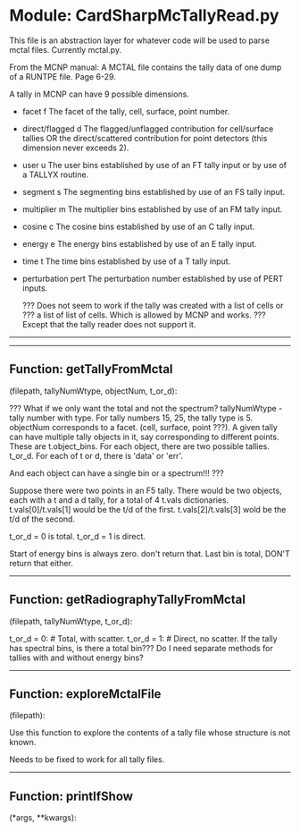 # Module: CardSharpMcTallyRead.py
This file is an abstraction layer for whatever code will be used to parse
mctal files. Currently mctal.py.

From the MCNP manual:
A MCTAL file contains the tally data of one dump of a RUNTPE file. Page 6-29.

A tally in MCNP can have 9 possible dimensions.

- facet f The facet of the tally, cell, surface, point number.
- direct/flagged d The flagged/unflagged contribution for cell/surface tallies OR the
                  direct/scattered contribution for point detectors (this dimension never
                  exceeds 2).
- user u The user bins established by use of an FT tally input or by use of a
        TALLYX routine.
- segment s The segmenting bins established by use of an FS tally input.
- multiplier m The multiplier bins established by use of an FM tally input.
- cosine c The cosine bins established by use of an C tally input.
- energy e The energy bins established by use of an E tally input.
- time t The time bins established by use of a T tally input.
- perturbation pert The perturbation number established by use of PERT inputs.

  ??? Does not seem to work if the tally was created with a list of cells or
  ??? a list of list of cells. Which is allowed by MCNP and works.
  ??? Except that the tally reader does not support it.

-----------------
-----------------
## Function: getTallyFromMctal
(filepath, tallyNumWtype, objectNum, t_or_d):

??? What if we only want the total and not the spectrum?
tallyNumWtype - tally number with type. For tally numbers 15, 25, the tally type is 5.
objectNum corresponds to a facet. (cell, surface, point ???).
A given tally can have multiple tally objects in it, say corresponding to different points. These are t.object_bins.
For each object, there are two possible tallies. t_or_d.
For each of t or d, there is 'data' or 'err'.

And each object can have a single bin or a spectrum!!! ???

Suppose there were two points in an F5 tally.
There would be two objects, each with a t and a d tally, for a total of 4 t.vals dictionaries.
t.vals[0]/t.vals[1] would be the t/d of the first.
t.vals[2]/t.vals[3] wold be the t/d of the second.

t_or_d = 0 is total.
t_or_d = 1 is direct.

Start of energy bins is always zero. don't return that.
Last bin is total, DON'T return that either.

-----------------
## Function: getRadiographyTallyFromMctal
(filepath, tallyNumWtype, t_or_d):

t_or_d = 0: # Total, with scatter.
t_or_d = 1: # Direct, no scatter.
   If the tally has spectral bins, is there a total bin???
Do I need separate methods for tallies with and without energy bins?

-----------------
## Function: exploreMctalFile
(filepath):

Use this function to explore the contents of a tally file whose structure is not known.

Needs to be fixed to work for all tally files.

-----------------
## Function: printIfShow
(*args, **kwargs):



